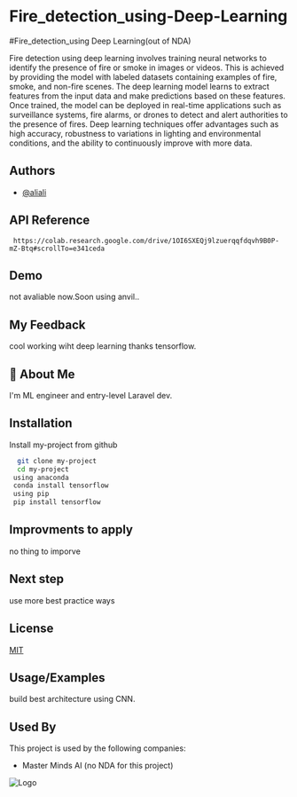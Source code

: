 # Fire_detection_using-Deep-Learning

#Fire_detection_using Deep Learning(out of NDA)

Fire detection using deep learning involves training neural networks to identify the presence of fire or smoke in images or videos. This is achieved by providing the model with labeled datasets containing examples of fire, smoke, and non-fire scenes. The deep learning model learns to extract features from the input data and make predictions based on these features. Once trained, the model can be deployed in real-time applications such as surveillance systems, fire alarms, or drones to detect and alert authorities to the presence of fires. Deep learning techniques offer advantages such as high accuracy, robustness to variations in lighting and environmental conditions, and the ability to continuously improve with more data.
## Authors

- [@aliali](https://github.com/ali-workshop)



## API Reference


```http
 https://colab.research.google.com/drive/1OI6SXEQj9lzuerqqfdqvh9B0P-mZ-Btq#scrollTo=e341ceda
```



## Demo
not avaliable now.Soon using anvil..

## My Feedback
cool working wiht deep learning thanks tensorflow.

## 🚀 About Me
I'm ML engineer and entry-level Laravel dev.


## Installation

Install my-project from github

```bash
  git clone my-project
  cd my-project
 using anaconda
 conda install tensorflow
 using pip 
 pip install tensorflow
```
    
## Improvments to apply
no thing to imporve <thinking of writhing paper based this approach> 


## Next step 
use more best practice ways 
## License

[MIT]()


## Usage/Examples
build best architecture using CNN.
## Used By

This project is used by the following companies:

- Master Minds AI (no NDA for this project)



![Logo](https://banner2.cleanpng.com/20190404/yf/kisspng-deep-learning-with-python-machine-learning-artific-seed-healthcare-5ca6457bb9f952.7961353315544006357618.jpg)

